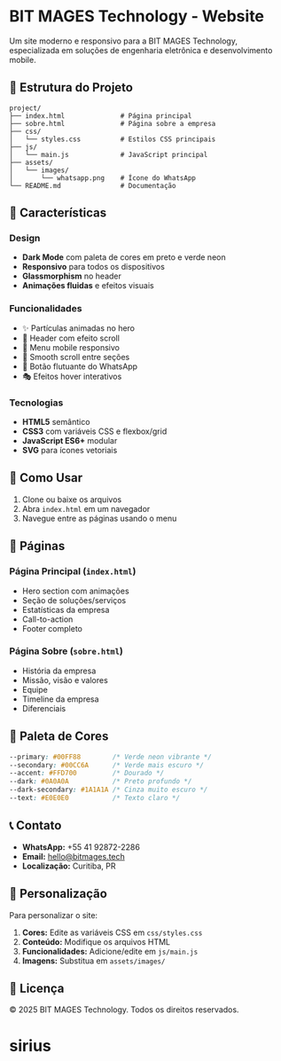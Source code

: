 # BIT MAGES Technology - Website

Um site moderno e responsivo para a BIT MAGES Technology, especializada em soluções de engenharia eletrônica e desenvolvimento mobile.

## 📁 Estrutura do Projeto

```
project/
├── index.html              # Página principal
├── sobre.html              # Página sobre a empresa
├── css/
│   └── styles.css          # Estilos CSS principais
├── js/
│   └── main.js             # JavaScript principal
├── assets/
│   └── images/
│       └── whatsapp.png    # Ícone do WhatsApp
└── README.md               # Documentação
```

## 🎨 Características

### Design
- **Dark Mode** com paleta de cores em preto e verde neon
- **Responsivo** para todos os dispositivos
- **Glassmorphism** no header
- **Animações fluidas** e efeitos visuais

### Funcionalidades
- ✨ Partículas animadas no hero
- 🔄 Header com efeito scroll
- 📱 Menu mobile responsivo
- 🌊 Smooth scroll entre seções
- 💬 Botão flutuante do WhatsApp
- 🎭 Efeitos hover interativos

### Tecnologias
- **HTML5** semântico
- **CSS3** com variáveis CSS e flexbox/grid
- **JavaScript ES6+** modular
- **SVG** para ícones vetoriais

## 🚀 Como Usar

1. Clone ou baixe os arquivos
2. Abra `index.html` em um navegador
3. Navegue entre as páginas usando o menu

## 📱 Páginas

### Página Principal (`index.html`)
- Hero section com animações
- Seção de soluções/serviços
- Estatísticas da empresa
- Call-to-action
- Footer completo

### Página Sobre (`sobre.html`)
- História da empresa
- Missão, visão e valores
- Equipe
- Timeline da empresa
- Diferenciais

## 🎯 Paleta de Cores

```css
--primary: #00FF88        /* Verde neon vibrante */
--secondary: #00CC6A      /* Verde mais escuro */
--accent: #FFD700         /* Dourado */
--dark: #0A0A0A           /* Preto profundo */
--dark-secondary: #1A1A1A /* Cinza muito escuro */
--text: #E0E0E0           /* Texto claro */
```

## 📞 Contato

- **WhatsApp:** +55 41 92872-2286
- **Email:** hello@bitmages.tech
- **Localização:** Curitiba, PR

## 🔧 Personalização

Para personalizar o site:

1. **Cores:** Edite as variáveis CSS em `css/styles.css`
2. **Conteúdo:** Modifique os arquivos HTML
3. **Funcionalidades:** Adicione/edite em `js/main.js`
4. **Imagens:** Substitua em `assets/images/`

## 📄 Licença

© 2025 BIT MAGES Technology. Todos os direitos reservados.
# sirius
